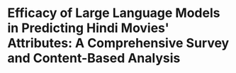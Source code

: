 # Efficacy of Large Language Models in Predicting Hindi Movies' Attributes: A Comprehensive Survey and Content-Based Analysis

